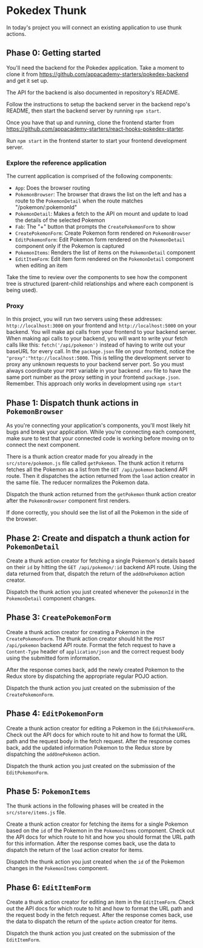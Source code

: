 
# Pokedex Thunk

In today's project you will connect an existing application to use thunk
actions.

## Phase 0: Getting started

You'll need the backend for the Pokedex application. Take a moment to clone it
from https://github.com/appacademy-starters/pokedex-backend and get it set up.

The API for the backend is also documented in repository's README.

Follow the instructions to setup the backend server in the backend repo's
README, then start the backend server by running `npm start`.

Once you have that up and running, clone the frontend starter from
https://github.com/appacademy-starters/react-hooks-pokedex-starter.

Run `npm start` in the frontend starter to start your frontend development
server.

### Explore the reference application

The current application is comprised of the following components:

* `App`: Does the browser routing
* `PokemonBrowser`: The browser that draws the list on the left and has a route
  to the `PokemonDetail` when the route matches "/pokemon/:pokemonId"
* `PokemonDetail`: Makes a fetch to the API on mount and update to load the
  details of the selected Pokemon
* `Fab`: The "+" button that prompts the `CreatePokemonForm` to show
* `CreatePokemonForm`: Create Pokemon form rendered on `PokemonBrowser`
* `EditPokemonForm`: Edit Pokemon form rendered on the `PokemonDetail` component
  only if the Pokemon is captured
* `PokemonItems`: Renders the list of items on the `PokemonDetail` component
* `EditItemForm`: Edit item form rendered on the `PokemonDetail` component when
  editing an item

Take the time to review over the components to see how the component tree is
structured (parent-child relationships and where each component is being
used).

### Proxy

In this project, you will run two servers using these addresses: `http://localhost:3000` on your frontend and `http://localhost:5000` on your backend. You will make api calls from your frontend to your backend server. When making api calls to your backend, you will want to write your
fetch calls like this: `fetch('/api/pokemon')` instead of having to write out your baseURL for every call.
In the `package.json` file on your frontend, notice the `"proxy":"http://localhost:5000`. This is telling the development server to proxy any unknown requests to your backend server port.
So you must always coordinate your `PORT` variable in your backend `.env` file to have the same port number as the proxy setting in your frontend `package.json`.
Remember. This approach only works in development using `npm start`

## Phase 1: Dispatch thunk actions in `PokemonBrowser`

As you're connecting your application's components, you'll most likely hit bugs
and break your application. While you're connecting each component, make sure
to test that your connected code is working before moving on to connect the
next component.

There is a thunk action creator made for you already in the
`src/store/pokemon.js` file called `getPokemon`. The thunk action it returns
fetches all the Pokemon as a list from the `GET /api/pokemon` backend API route.
Then it dispatches the action returned from the `load` action creator in the
same file. The reducer normalizes the Pokemon data.

Dispatch the thunk action returned from the `getPokemon` thunk action creator
after the `PokemonBrowser` component first renders.

If done correctly, you should see the list of all the Pokemon in the side of the
browser.

## Phase 2: Create and dispatch a thunk action for `PokemonDetail`

Create a thunk action creator for fetching a single Pokemon's details based
on their `id` by hitting the `GET /api/pokemon/:id` backend API route. Using the
data returned from that, dispatch the return of the `addOnePokemon` action
creator.

Dispatch the thunk action you just created whenever the `pokemonId` in the
`PokemonDetail` component changes.

## Phase 3: `CreatePokemonForm`

Create a thunk action creator for creating a Pokemon in the
`CreatePokemonForm`. The thunk action creator should hit the
`POST /api/pokemon` backend API route. Format the fetch request to have a
`Content-Type` header of `application/json` and the correct request body using
the submitted form information.

After the response comes back, add the newly created Pokemon to the Redux store
by dispatching the appropriate regular POJO action.

Dispatch the thunk action you just created on the submission of the
`CreatePokemonForm`.

## Phase 4: `EditPokemonForm`

Create a thunk action creator for editing a Pokemon in the `EditPokemonForm`.
Check out the API docs for which route to hit and how to format the URL path and
the request body in the fetch request. After the response comes back, add
the updated information Pokemon to the Redux store by dispatching the
`addOnePokemon` action.

Dispatch the thunk action you just created on the submission of the
`EditPokemonForm`.

## Phase 5: `PokemonItems`

The thunk actions in the following phases will be created in the
`src/store/items.js` file.

Create a thunk action creator for fetching the items for a single Pokemon based
on the `id` of the Pokemon in the `PokemonItems` component. Check out the API
docs for which route to hit and how you should format the URL path for this
information. After the response comes back, use the data to dispatch the return
of the `load` action creator for items.

Dispatch the thunk action you just created when the `id` of the Pokemon changes
in the `PokemonItems` component.

## Phase 6: `EditItemForm`

Create a thunk action creator for editing an item in the `EditItemForm`.
Check out the API docs for which route to hit and how to format the URL path and
the request body in the fetch request. After the response comes back, use the data to dispatch the return of the `update` action creator for items.

Dispatch the thunk action you just created on the submission of the
`EditItemForm`.
